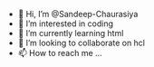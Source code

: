 - 👋 Hi, I’m @Sandeep-Chaurasiya
- 👀 I’m interested in coding
- 🌱 I’m currently learning html
- 💞️ I’m looking to collaborate on hcl
- 📫 How to reach me ...

<!---
Sandeep-Chaurasiya/Sandeep-Chaurasiya is a ✨ special ✨ repository because its `README.md` (this file) appears on your GitHub profile.
You can click the Preview link to take a look at your changes.
--->
